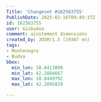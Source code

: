 ```yaml
---
Title: 'Changeset #162563755'
PublishDate: 2025-02-16T09:49:37Z
id: 162563755
user: Gisbudva
comment: ajustement dimensions
created_by: JOSM/1.5 (19307 en)
tags:
- Montenegro
- Budva
bbox:
  min_lon: 18.8413098
  min_lat: 42.2884667
  max_lon: 18.8449792
  max_lat: 42.2895829

---
```

